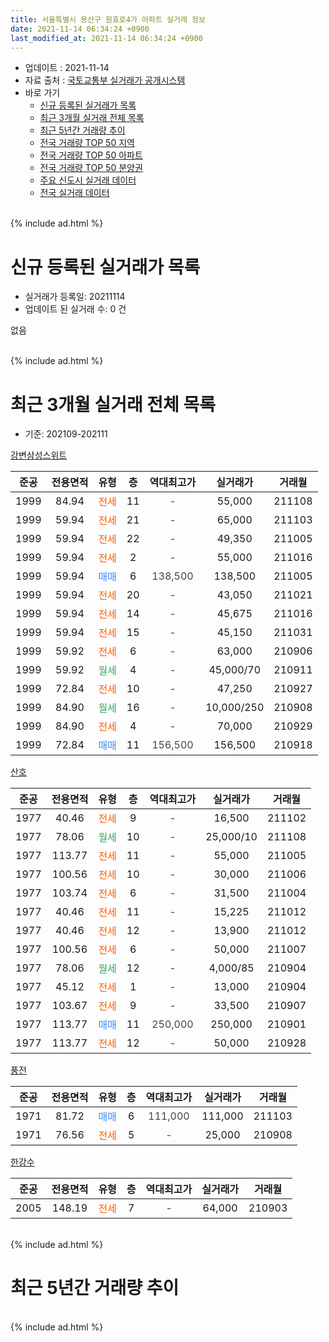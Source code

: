 ```yaml
---
title: 서울특별시 용산구 원효로4가 아파트 실거래 정보
date: 2021-11-14 06:34:24 +0900
last_modified_at: 2021-11-14 06:34:24 +0900
---
```


* 업데이트 : 2021-11-14
* 자료 출처 : [국토교통부 실거래가 공개시스템](http://rt.molit.go.kr)
* 바로 가기
    * [신규 등록된 실거래가 목록](#신규-등록된-실거래가-목록)
    * [최근 3개월 실거래 전체 목록](#최근-3개월-실거래-전체-목록)
    * [최근 5년간 거래량 추이](#최근-5년간-거래량-추이)
    * [전국 거래량 TOP 50 지역](https://inasie.github.io/apt-trade-info/최근-3개월-전국에서-가장-거래가-많이-발생한-지역)
    * [전국 거래량 TOP 50 아파트](https://inasie.github.io/apt-trade-info/최근-3개월-전국에서-가장-거래가-많이-발생한-아파트)
    * [전국 거래량 TOP 50 분양권](https://inasie.github.io/apt-trade-info/최근-3개월-전국에서-가장-거래가-많이-발생한-분양권)
    * [주요 신도시 실거래 데이터](https://inasie.github.io/apt-trade-info/주요-신도시)
    * [전국 실거래 데이터](https://inasie.github.io/apt-trade-info/전국)
<br>
{% include ad.html %}
<br>

# 신규 등록된 실거래가 목록
* 실거래가 등록일: 20211114
* 업데이트 된 실거래 수: 0 건

없음

<br>
{% include ad.html %}
<br>

# 최근 3개월 실거래 전체 목록
* 기준: 202109-202111


[강변삼성스위트](https://search.naver.com/search.naver?query=%EC%84%9C%EC%9A%B8%ED%8A%B9%EB%B3%84%EC%8B%9C+%EC%9A%A9%EC%82%B0%EA%B5%AC+%EC%9B%90%ED%9A%A8%EB%A1%9C4%EA%B0%80+%EA%B0%95%EB%B3%80%EC%82%BC%EC%84%B1%EC%8A%A4%EC%9C%84%ED%8A%B8)

|준공|전용면적|유형|층|역대최고가|실거래가|거래월|
|:---:|:---:|:---:|:---:|:---:|:---:|:---:|
|1999|84.94|<span style="color:#ff5a00">전세</span>|11|<span style="color:#444444">-</span>|55,000|211108|
|1999|59.94|<span style="color:#ff5a00">전세</span>|21|<span style="color:#444444">-</span>|65,000|211103|
|1999|59.94|<span style="color:#ff5a00">전세</span>|22|<span style="color:#444444">-</span>|49,350|211005|
|1999|59.94|<span style="color:#ff5a00">전세</span>|2|<span style="color:#444444">-</span>|55,000|211016|
|1999|59.94|<span style="color:#4285f3">매매</span>|6|<span style="color:#444444">138,500</span>|138,500|211005|
|1999|59.94|<span style="color:#ff5a00">전세</span>|20|<span style="color:#444444">-</span>|43,050|211021|
|1999|59.94|<span style="color:#ff5a00">전세</span>|14|<span style="color:#444444">-</span>|45,675|211016|
|1999|59.94|<span style="color:#ff5a00">전세</span>|15|<span style="color:#444444">-</span>|45,150|211031|
|1999|59.92|<span style="color:#ff5a00">전세</span>|6|<span style="color:#444444">-</span>|63,000|210906|
|1999|59.92|<span style="color:#34a853">월세</span>|4|<span style="color:#444444">-</span>|45,000/70|210911|
|1999|72.84|<span style="color:#ff5a00">전세</span>|10|<span style="color:#444444">-</span>|47,250|210927|
|1999|84.90|<span style="color:#34a853">월세</span>|16|<span style="color:#444444">-</span>|10,000/250|210908|
|1999|84.90|<span style="color:#ff5a00">전세</span>|4|<span style="color:#444444">-</span>|70,000|210929|
|1999|72.84|<span style="color:#4285f3">매매</span>|11|<span style="color:#444444">156,500</span>|156,500|210918|

[산호](https://search.naver.com/search.naver?query=%EC%84%9C%EC%9A%B8%ED%8A%B9%EB%B3%84%EC%8B%9C+%EC%9A%A9%EC%82%B0%EA%B5%AC+%EC%9B%90%ED%9A%A8%EB%A1%9C4%EA%B0%80+%EC%82%B0%ED%98%B8)

|준공|전용면적|유형|층|역대최고가|실거래가|거래월|
|:---:|:---:|:---:|:---:|:---:|:---:|:---:|
|1977|40.46|<span style="color:#ff5a00">전세</span>|9|<span style="color:#444444">-</span>|16,500|211102|
|1977|78.06|<span style="color:#34a853">월세</span>|10|<span style="color:#444444">-</span>|25,000/10|211108|
|1977|113.77|<span style="color:#ff5a00">전세</span>|11|<span style="color:#444444">-</span>|55,000|211005|
|1977|100.56|<span style="color:#ff5a00">전세</span>|10|<span style="color:#444444">-</span>|30,000|211006|
|1977|103.74|<span style="color:#ff5a00">전세</span>|6|<span style="color:#444444">-</span>|31,500|211004|
|1977|40.46|<span style="color:#ff5a00">전세</span>|11|<span style="color:#444444">-</span>|15,225|211012|
|1977|40.46|<span style="color:#ff5a00">전세</span>|12|<span style="color:#444444">-</span>|13,900|211012|
|1977|100.56|<span style="color:#ff5a00">전세</span>|6|<span style="color:#444444">-</span>|50,000|211007|
|1977|78.06|<span style="color:#34a853">월세</span>|12|<span style="color:#444444">-</span>|4,000/85|210904|
|1977|45.12|<span style="color:#ff5a00">전세</span>|1|<span style="color:#444444">-</span>|13,000|210904|
|1977|103.67|<span style="color:#ff5a00">전세</span>|9|<span style="color:#444444">-</span>|33,500|210907|
|1977|113.77|<span style="color:#4285f3">매매</span>|11|<span style="color:#444444">250,000</span>|250,000|210901|
|1977|113.77|<span style="color:#ff5a00">전세</span>|12|<span style="color:#444444">-</span>|50,000|210928|

[풍전](https://search.naver.com/search.naver?query=%EC%84%9C%EC%9A%B8%ED%8A%B9%EB%B3%84%EC%8B%9C+%EC%9A%A9%EC%82%B0%EA%B5%AC+%EC%9B%90%ED%9A%A8%EB%A1%9C4%EA%B0%80+%ED%92%8D%EC%A0%84)

|준공|전용면적|유형|층|역대최고가|실거래가|거래월|
|:---:|:---:|:---:|:---:|:---:|:---:|:---:|
|1971|81.72|<span style="color:#4285f3">매매</span>|6|<span style="color:#444444">111,000</span>|111,000|211103|
|1971|76.56|<span style="color:#ff5a00">전세</span>|5|<span style="color:#444444">-</span>|25,000|210908|

[한강수](https://search.naver.com/search.naver?query=%EC%84%9C%EC%9A%B8%ED%8A%B9%EB%B3%84%EC%8B%9C+%EC%9A%A9%EC%82%B0%EA%B5%AC+%EC%9B%90%ED%9A%A8%EB%A1%9C4%EA%B0%80+%ED%95%9C%EA%B0%95%EC%88%98)

|준공|전용면적|유형|층|역대최고가|실거래가|거래월|
|:---:|:---:|:---:|:---:|:---:|:---:|:---:|
|2005|148.19|<span style="color:#ff5a00">전세</span>|7|<span style="color:#444444">-</span>|64,000|210903|


<br>
{% include ad.html %}
<br>

# 최근 5년간 거래량 추이


<div style="width:100%;">
    <canvas id="deal_progress" height="200"></canvas>
</div>

<script>
new Chart(document.getElementById("deal_progress"), {
    type: 'line',
    data: {
        labels: ['201611','201612','201701','201702','201703','201704','201705','201706','201707','201708','201709','201710','201711','201712','201801','201802','201803','201804','201805','201806','201807','201808','201809','201810','201811','201812','201901','201902','201903','201904','201905','201906','201907','201908','201909','201910','201911','201912','202001','202002','202003','202004','202005','202006','202007','202008','202009','202010','202011','202012','202101','202102','202103','202104','202105','202106','202107','202108','202109','202110','202111'],
        datasets: [{
            label: '매매',
            pointRadius: 1,
            data: [4, 2, 1, 6, 5, 14, 12, 6, 11, 3, 3, 0, 6, 7, 8, 6, 6, 2, 6, 4, 3, 4, 4, 2, 0, 3, 1, 0, 0, 1, 0, 2, 2, 3, 7, 7, 3, 2, 4, 5, 0, 0, 1, 4, 4, 3, 6, 2, 13, 6, 5, 1, 6, 12, 16, 9, 4, 4, 2, 1, 1],
            borderColor: "rgba(255, 201, 14, 1)",
            backgroundColor: "rgba(255, 201, 14, 0.5)",
            fill: false,
            lineTension: 0
        },{
            label: '전월세',
            pointRadius: 1,
            data: [7, 11, 10, 24, 10, 9, 5, 10, 11, 13, 10, 11, 13, 12, 10, 11, 13, 12, 16, 5, 8, 12, 9, 11, 7, 4, 11, 10, 11, 12, 6, 8, 9, 17, 9, 15, 13, 10, 12, 14, 13, 9, 16, 12, 10, 10, 5, 4, 9, 11, 5, 5, 10, 15, 14, 21, 6, 10, 11, 11, 4],
            borderColor: "rgba(0, 141, 185, 1)",
            backgroundColor: "rgba(0, 141, 185, 0.5)",
            fill: false,
            lineTension: 0
        }
        ]
    },
    options: {
        responsive: true,
        title: {
            display: false
        },
        tooltips: {
            mode: 'index',
            intersect: false
        },
        hover: {
            mode: 'nearest',
            intersect: true
        },
        scales: {
            xAxes: [{
                display: true,
                scaleLabel: {
                    display: true,
                    labelString: '년/월'
                }
            }],
            yAxes: [{
                display: true,
                ticks: {
                    suggestedMin: 0,
                },
                scaleLabel: {
                    display: true,
                    labelString: '실거래 수'
                }
            }]
        }
    }
});

</script>


<br>
{% include ad.html %}
<br>

